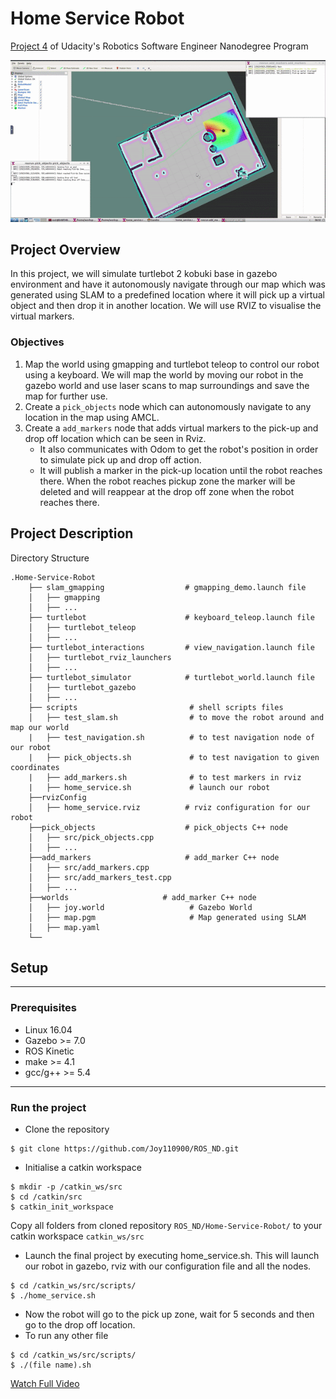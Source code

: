 # Home Service Robot
[Project 4](https://classroom.udacity.com/nanodegrees/nd209/parts/75c8f42b-c844-4f61-b3c6-521956c5cf70/modules/de8554d1-78db-4d1d-9a78-9b9a93d2879e/lessons/1ccf2893-a07b-41c5-b2ed-7cdc48bd26fc/project) of Udacity's Robotics Software Engineer Nanodegree Program

![Demo](Home-Service-Robot.gif)

## Project Overview
In this project, we will simulate turtlebot 2 kobuki base in gazebo environment and have it autonomously navigate through our map which was generated using SLAM to a predefined location where it will pick up a virtual object and then drop it in another location. We will use RVIZ to visualise the virtual markers.

### Objectives
1. Map the world using gmapping and turtlebot teleop to control our robot using a keyboard. We will map the world by moving our robot in the gazebo world and use laser scans to map surroundings and save the map for further use.
2. Create a `pick_objects` node which can autonomously navigate to any location in the map using AMCL.
3. Create a `add_markers` node that adds virtual markers to the pick-up and drop off location which can be seen in Rviz. 
    - It also communicates with Odom to get the robot's position in order to simulate pick up and drop off action. 
    - It will publish a marker in the pick-up location until the robot reaches there. When the robot reaches pickup zone the marker will be deleted and will reappear at the drop off zone when the robot reaches there.

## Project Description
Directory Structure
```
.Home-Service-Robot
    ├── slam_gmapping                  # gmapping_demo.launch file                   
    │   ├── gmapping
    │   ├── ...
    ├── turtlebot                      # keyboard_teleop.launch file
    │   ├── turtlebot_teleop
    │   ├── ...
    ├── turtlebot_interactions         # view_navigation.launch file      
    │   ├── turtlebot_rviz_launchers
    │   ├── ...
    ├── turtlebot_simulator            # turtlebot_world.launch file 
    │   ├── turtlebot_gazebo
    │   ├── ...
    ├── scripts                         # shell scripts files
    │   ├── test_slam.sh                # to move the robot around and map our world
    |   ├── test_navigation.sh          # to test navigation node of our robot
    |   ├── pick_objects.sh             # to test navigation to given coordinates
    |   ├── add_markers.sh              # to test markers in rviz
    |   ├── home_service.sh             # launch our robot
    ├──rvizConfig                      
    │   ├── home_service.rviz          # rviz configuration for our robot
    ├──pick_objects                    # pick_objects C++ node
    │   ├── src/pick_objects.cpp
    │   ├── ...
    ├──add_markers                     # add_marker C++ node
    │   ├── src/add_markers.cpp
    │   ├── src/add_markers_test.cpp
    │   ├── ...
    ├──worlds                     # add_marker C++ node
    │   ├── joy.world                   # Gazebo World
    │   ├── map.pgm                     # Map generated using SLAM
    │   ├── map.yaml
    └──
```
## Setup 
---
### Prerequisites
- Linux 16.04
- Gazebo >= 7.0
- ROS Kinetic
- make >= 4.1
- gcc/g++ >= 5.4
---
### Run the project
- Clone the repository
```
$ git clone https://github.com/Joy110900/ROS_ND.git
```
- Initialise a catkin workspace
```
$ mkdir -p /catkin_ws/src
$ cd /catkin/src
$ catkin_init_workspace
```
Copy all folders from cloned repository `ROS_ND/Home-Service-Robot/` to your catkin workspace `catkin_ws/src`

- Launch the final project by executing home_service.sh. This will launch our robot in gazebo, rviz with our configuration file and all the nodes.
```
$ cd /catkin_ws/src/scripts/
$ ./home_service.sh
```
- Now the robot will go to the pick up zone, wait for 5 seconds and then go to the drop off location.
- To run any other file 
```
$ cd /catkin_ws/src/scripts/
$ ./(file name).sh
```

[Watch Full Video](https://youtu.be/0P1MzECHfGA)